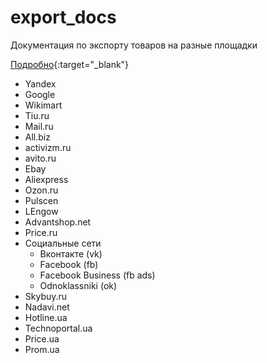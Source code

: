 # export_docs
Документация по экспорту товаров на разные площадки

[Подробно](https://tahografservis.github.io/export_docs/){:target="_blank"}

 -  Yandex
 -  Google
 -  Wikimart
 -  Tiu.ru
 -  Mail.ru
 -  All.biz
 -  activizm.ru
 -  avito.ru
 -  Ebay
 -  Aliexpress
 -  Ozon.ru
 -  Pulscen
 -  LEngow
 -  Advantshop.net
 -  Price.ru
 -  Социальные сети
     -  Вконтакте (vk)
     -  Facebook (fb)
     -  Facebook Business (fb ads)
     -  Odnoklassniki (ok)
 -  Skybuy.ru
 -  Nadavi.net
 -  Hotline.ua
 -  Technoportal.ua
 -  Price.ua
 -  Prom.ua

